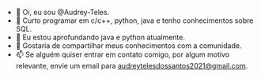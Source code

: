 - 👋 Oi, eu sou @Audrey-Teles.
- 👀 Curto programar em c/c++, python, java e tenho conhecimentos sobre SQL.
- 🌱 Eu estou aprofundando java e python atualmente.
- 💞️ Gostaria de compartilhar meus conhecimentos com a comunidade.
- 📫 Se alguém quiser entrar em contato comigo, por algum motivo relevante, envie um email para audreytelesdossantos2021@gmail.com.

<!---
Audrey-Teles/Audrey-Teles is a ✨ special ✨ repository because its `README.md` (this file) appears on your GitHub profile.
You can click the Preview link to take a look at your changes.
--->
